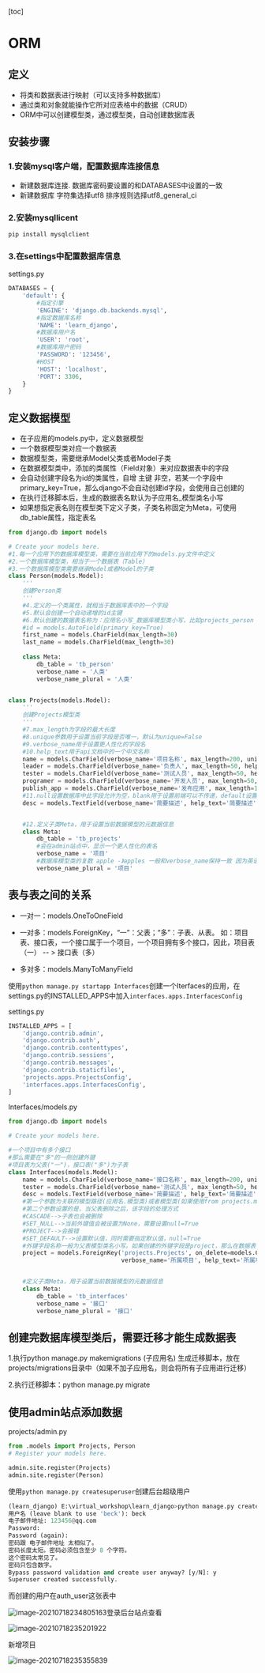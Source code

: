 [toc]

# ORM

## 定义

- 将类和数据表进行映射（可以支持多种数据库）
- 通过类和对象就能操作它所对应表格中的数据（CRUD）
- ORM中可以创建模型类，通过模型类，自动创建数据库表



## 安装步骤

### 1.安装mysql客户端，配置数据库连接信息
+ 新建数据库连接. 数据库密码要设置的和DATABASES中设置的一致
+ 新建数据库 字符集选择utf8 排序规则选择utf8_general_ci

### 2.安装mysqllicent

```python
pip install mysqlclient
```

### 3.在settings中配置数据库信息

settings.py

```python
DATABASES = {
    'default': {
        #指定引擎
        'ENGINE': 'django.db.backends.mysql',
        #指定数据库名称
        'NAME': 'learn_django',
        #数据库用户名
        'USER': 'root',
        #数据库用户密码
        'PASSWORD': '123456',
        #HOST
        'HOST': 'localhost',
        'PORT': 3306,
    }
}
```



## 定义数据模型

+ 在子应用的models.py中，定义数据模型
+ 一个数据模型类对应一个数据表
+ 数据模型类，需要继承Model父类或者Model子类
+ 在数据模型类中，添加的类属性（Field对象）来对应数据表中的字段
+ 会自动创建字段名为id的类属性，自增 主键 非空，若某一个字段中primary_key=True，那么django不会自动创建id字段，会使用自己创建的
+ 在执行迁移脚本后，生成的数据表名默认为子应用名_模型类名小写
+ 如果想指定表名则在模型类下定义子类，子类名称固定为Meta，可使用db_table属性，指定表名

```python
from django.db import models

# Create your models here.
#1.每一个应用下的数据库模型类，需要在当前应用下的models.py文件中定义
#2.一个数据库模型类，相当于一个数据表（Table）
#3.一个数据库模型类需要继承Model或者Model的子类
class Person(models.Model):
    '''
    创建Person类
    '''
    #4.定义的一个类属性，就相当于数据库表中的一个字段
    #5.默认会创建一个自动递增的id主键
    #6.默认创建的数据表名称为：应用名小写_数据库模型类小写，比如projects_person
    #id = models.AutoField(primary_key=True)
    first_name = models.CharField(max_length=30)
    last_name = models.CharField(max_length=30)
    
    class Meta:
        db_table = 'tb_person'
        verbose_name = '人类'
        verbose_name_plural = '人类'


class Projects(models.Model):
    '''
    创建Projects模型类
    '''
    #7.max_length为字段的最大长度
    #8.unique参数用于设置当前字段是否唯一，默认为unique=False
    #9.verbose_name用于设置更人性化的字段名
    #10.help_text用于api文档中的一个中文名称
    name = models.CharField(verbose_name='项目名称', max_length=200, unique=True, help_text='项目名称')
    leader = models.CharField(verbose_name='负责人', max_length=50, help_text='负责人')
    tester = models.CharField(verbose_name='测试人员', max_length=50, help_text='测试人员')
    programer = models.CharField(verbose_name='开发人员', max_length=50, help_text='开发人员')
    publish_app = models.CharField(verbose_name='发布应用', max_length=100, help_text='发布应用')
    #11.null设置数据库中此字段允许为空，blank用于设置前端可以不传递，default设置默认值
    desc = models.TextField(verbose_name='简要描述', help_text='简要描述', blank=True, default='', null=True)


    #12.定义子类Meta，用于设置当前数据模型的元数据信息
    class Meta:
        db_table = 'tb_projects'
        #会在admin站点中，显示一个更人性化的表名
        verbose_name = '项目'
        #数据库模型类的复数 apple -》apples 一般和verbose_name保持一致 因为英语单词有单数和复数两种形式，这个属性是模型对象的复数名。中文则跟 verbose_name 值一致。如果不指定该选项，那么默认的复数名字是 verbose_name 加上 ‘s’ 。
        verbose_name_plural = '项目'

```

## 表与表之间的关系

+ 一对一：models.OneToOneField

+ 一对多：models.ForeignKey，“一”：父表；“多”：子表、从表。 如：项目表、接口表，一个接口属于一个项目，一个项目拥有多个接口，因此，项目表（一） -- > 接口表（多）
+ 多对多：models.ManyToManyField

使用```python manage.py startapp Interfaces```创建一个Iterfaces的应用，在settings.py的INSTALLED_APPS中加入```interfaces.apps.InterfacesConfig```

settings.py

```python
INSTALLED_APPS = [
    'django.contrib.admin',
    'django.contrib.auth',
    'django.contrib.contenttypes',
    'django.contrib.sessions',
    'django.contrib.messages',
    'django.contrib.staticfiles',
    'projects.apps.ProjectsConfig',
    'interfaces.apps.InterfacesConfig',
]
```

Interfaces/models.py

```python
from django.db import models

# Create your models here.

#一个项目中有多个接口
#那么需要在"多"的一侧创建外键
#项目表为父表("一")，接口表("多")为子表
class Interfaces(models.Model):
    name = models.CharField(verbose_name='接口名称', max_length=200, unique=True, help_text='接口名称')
    tester = models.CharField(verbose_name='测试人员', max_length=50, help_text='测试人员')
    desc = models.TextField(verbose_name='简要描述', help_text='简要描述', blank=True, default='', null=True)
    #第一个参数为关联的模型路径(应用名.模型类)或者模型类(如果使用from projects.models import Projects已经导入的话，第一个参数可以直接写Projects)
    #第二个参数设置的是，当父表删除之后，该字段的处理方式
    #CASCADE-->子表也会被删除
    #SET_NULL-->当前外键值会被设置为None，需要设置null=True
    #PROJECT-->会报错
    #SET_DEFAULT-->设置默认值，同时需要指定默认值，null=True
    #外键字段名称一般为父表模型类名小写。如果创建的外键字段是project，那么在数据表中生成的字段是project_id
    project = models.ForeignKey('projects.Projects', on_delete=models.CASCADE,
                                verbose_name='所属项目', help_text='所属项目')


    #定义子类Meta，用于设置当前数据模型的元数据信息
    class Meta:
        db_table = 'tb_interfaces'
        verbose_name = '接口'
        verbose_name_plural = '接口'
```

## 创建完数据库模型类后，需要迁移才能生成数据表

1.执行python manage.py makemigrations (子应用名) 生成迁移脚本，放在projects/migrations目录中（如果不加子应用名，则会将所有子应用进行迁移）

 2.执行迁移脚本：python manage.py migrate

## 使用admin站点添加数据

projects/admin.py

```python
from .models import Projects, Person
# Register your models here.

admin.site.register(Projects)
admin.site.register(Person)
```

使用```python manage.py createsuperuser```创建后台超级用户

```python
(learn_django) E:\virtual_workshop\learn_django>python manage.py createsuperuser
用户名 (leave blank to use 'beck'): beck
电子邮件地址: 123456@qq.com
Password:
Password (again):
密码跟 电子邮件地址 太相似了。
密码长度太短。密码必须包含至少 8 个字符。
这个密码太常见了。
密码只包含数字。
Bypass password validation and create user anyway? [y/N]: y
Superuser created successfully.
```

而创建的用户在auth_user这张表中

![image-20210718234805163](http://becktuchuang.oss-cn-beijing.aliyuncs.com/img/image-20210718234805163.png)登录后台站点查看

![image-20210718235201922](http://becktuchuang.oss-cn-beijing.aliyuncs.com/img/image-20210718235201922.png)

新增项目

![image-20210718235355839](http://becktuchuang.oss-cn-beijing.aliyuncs.com/img/image-20210718235355839.png)